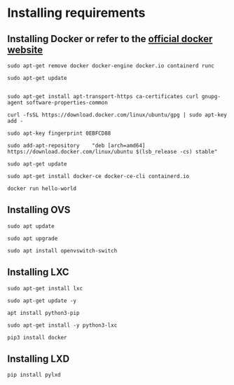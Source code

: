 # Installing requirements

## Installing Docker or refer to the [official docker website]( https://docs.docker.com/engine/install/ubuntu/)
```
sudo apt-get remove docker docker-engine docker.io containerd runc
```

```
sudo apt-get update
```
```

sudo apt-get install apt-transport-https ca-certificates curl gnupg-agent software-properties-common
```

```
curl -fsSL https://download.docker.com/linux/ubuntu/gpg | sudo apt-key add -
```

```
sudo apt-key fingerprint 0EBFCD88
```

```
sudo add-apt-repository    "deb [arch=amd64] https://download.docker.com/linux/ubuntu $(lsb_release -cs) stable"
```

```
sudo apt-get update
```

```
sudo apt-get install docker-ce docker-ce-cli containerd.io
```

```
docker run hello-world
```

## Installing OVS
```
sudo apt update
```

```
sudo apt upgrade
```

```
sudo apt install openvswitch-switch
```

## Installing LXC
```
sudo apt-get install lxc
```

```
sudo apt-get update -y
```

```
apt install python3-pip
```

```
sudo apt-get install -y python3-lxc
```

```
pip3 install docker
```


## Installing LXD

```
pip install pylxd
``` 